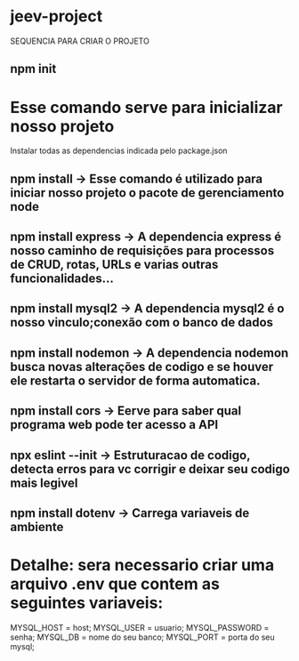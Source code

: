 # jeev-project

SEQUENCIA PARA CRIAR O PROJETO

## npm init
# Esse comando serve para inicializar nosso projeto

Instalar todas as dependencias indicada pelo package.json

## npm install -> Esse comando é utilizado para iniciar nosso projeto o pacote de gerenciamento node

## npm install express -> A dependencia express é nosso caminho de requisições para processos de CRUD, rotas, URLs e varias outras funcionalidades...

## npm install mysql2 -> A dependencia mysql2 é o nosso vinculo;conexão com o banco de dados

## npm install nodemon -> A dependencia nodemon busca novas alterações de codigo e se houver ele restarta o servidor de forma automatica.

## npm install cors -> Eerve para saber qual programa web pode ter acesso a API 

## npx eslint --init -> Estruturacao de codigo, detecta erros para vc corrigir e deixar seu codigo mais legivel 

## npm install dotenv -> Carrega variaveis de ambiente
# Detalhe: sera necessario criar uma arquivo .env que contem as seguintes variaveis:
MYSQL_HOST = host;
MYSQL_USER = usuario;
MYSQL_PASSWORD = senha;
MYSQL_DB = nome do seu banco;
MYSQL_PORT = porta do seu mysql;



